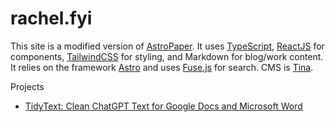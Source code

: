# rachel.fyi

This site is a modified version of [AstroPaper](https://github.com/satnaing/astro-paper). It uses [TypeScript](https://www.typescriptlang.org), [ReactJS](https://reactjs.org) for components, [TailwindCSS](https://tailwindcss.com) for styling, and Markdown for blog/work content. It relies on the framework [Astro](https://astro.build) and uses [Fuse.js](https://www.fusejs.io) for search. CMS is [Tina](https://tina.io).

Projects

- [TidyText: Clean ChatGPT Text for Google Docs and Microsoft Word](https://tidytext.cc)
